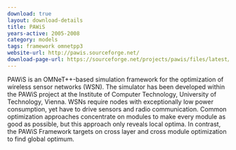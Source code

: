 ```yaml
---
download: true
layout: download-details
title: PAWiS
years-active: 2005-2008
category: models
tags: framework omnetpp3
website-url: http://pawis.sourceforge.net/
download-page-url: https://sourceforge.net/projects/pawis/files/latest/download
---
```


PAWiS is an OMNeT++-based simulation framework for the optimization of wireless
sensor networks (WSN). The simulator has been developed within the PAWiS project
at the Institute of Computer Technology, University of Technology, Vienna. WSNs
require nodes with exceptionally low power consumption, yet have to drive
sensors and radio communication. Common optimization approaches concentrate on
modules to make every module as good as possible, but this approach only reveals
local optima. In contrast, the PAWiS Framework targets on cross layer and cross
module optimization to find global optimum.

